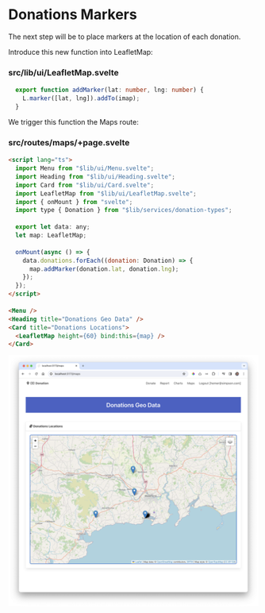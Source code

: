 # Donations Markers

The next step will be to place markers at the location of each donation.

Introduce this new function into LeafletMap:

### src/lib/ui/LeafletMap.svelte

~~~typescript
  export function addMarker(lat: number, lng: number) {
    L.marker([lat, lng]).addTo(imap);
  }
~~~

We trigger this function the Maps route:

### src/routes/maps/+page.svelte

~~~html
<script lang="ts">
  import Menu from "$lib/ui/Menu.svelte";
  import Heading from "$lib/ui/Heading.svelte";
  import Card from "$lib/ui/Card.svelte";
  import LeafletMap from "$lib/ui/LeafletMap.svelte";
  import { onMount } from "svelte";
  import type { Donation } from "$lib/services/donation-types";

  export let data: any;
  let map: LeafletMap;

  onMount(async () => {
    data.donations.forEach((donation: Donation) => {
      map.addMarker(donation.lat, donation.lng);
    });
  });
</script>

<Menu />
<Heading title="Donations Geo Data" />
<Card title="Donations Locations">
  <LeafletMap height={60} bind:this={map} />
</Card>
~~~

![](img/25.png)
